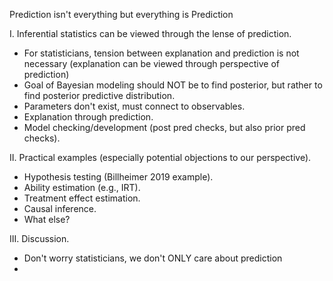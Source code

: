 Prediction isn't everything but everything is Prediction

I. Inferential statistics can be viewed through the lense of prediction.   
  - For statisticians, tension between explanation and prediction is not necessary (explanation can be viewed through perspective of prediction) 
  - Goal of Bayesian modeling should NOT be to find posterior, but rather to find posterior predictive distribution.   
  - Parameters don't exist, must connect to observables.   
  - Explanation through prediction.   
  - Model checking/development (post pred checks, but also prior pred checks).        

II. Practical examples (especially potential objections to our perspective).   
  - Hypothesis testing (Billheimer 2019 example).   
  - Ability estimation (e.g., IRT).   
  - Treatment effect estimation.   
  - Causal inference.   
  - What else?    

III. Discussion.   
  - Don't worry statisticians, we don't ONLY care about prediction
  -
